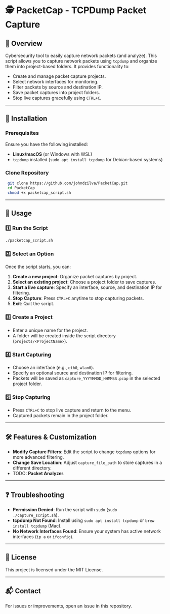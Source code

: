 # 🕵️ PacketCap - TCPDump Packet Capture

## 📌 Overview

Cybersecurity tool to easily capture network packets (and analyze). This script allows you to capture network packets using `tcpdump` and organize them into project-based folders. It provides functionality to:

- Create and manage packet capture projects.
- Select network interfaces for monitoring.
- Filter packets by source and destination IP.
- Save packet captures into project folders.
- Stop live captures gracefully using `CTRL+C`.

---

## 🚀 Installation

### Prerequisites

Ensure you have the following installed:

- **Linux/macOS** (or Windows with WSL)
- `tcpdump` installed (`sudo apt install tcpdump` for Debian-based systems)

### Clone Repository

```sh
 git clone https://github.com/johndzilva/PacketCap.git
 cd PacketCap
 chmod +x packetcap_script.sh
```

---

## 🔧 Usage

### 1️⃣ Run the Script

```sh
./packetcap_script.sh
```

### 2️⃣ Select an Option

Once the script starts, you can:

1. **Create a new project**: Organize packet captures by project.
2. **Select an existing project**: Choose a project folder to save captures.
3. **Start a live capture**: Specify an interface, source, and destination IP for filtering.
4. **Stop Capture**: Press `CTRL+C` anytime to stop capturing packets.
5. **Exit**: Quit the script.

### 3️⃣ Create a Project

- Enter a unique name for the project.
- A folder will be created inside the script directory (`projects/<ProjectName>`).

### 4️⃣ Start Capturing

- Choose an interface (e.g., `eth0`, `wlan0`).
- Specify an optional source and destination IP for filtering.
- Packets will be saved as `capture_YYYYMMDD_HHMMSS.pcap` in the selected project folder.

### 5️⃣ Stop Capturing

- Press `CTRL+C` to stop live capture and return to the menu.
- Captured packets remain in the project folder.

---

## 🛠 Features & Customization

- **Modify Capture Filters**: Edit the script to change `tcpdump` options for more advanced filtering.
- **Change Save Location**: Adjust `capture_file_path` to store captures in a different directory.
- TODO: **Packet Analyzer**.

---

## ❓ Troubleshooting

- **Permission Denied**: Run the script with `sudo` (`sudo ./capture_script.sh`).
- **tcpdump Not Found**: Install using `sudo apt install tcpdump` or `brew install tcpdump` (Mac).
- **No Network Interfaces Found**: Ensure your system has active network interfaces (`ip a` or `ifconfig`).

---

## 📜 License

This project is licensed under the MIT License.

---

## 📬 Contact

For issues or improvements, open an issue in this repository.



